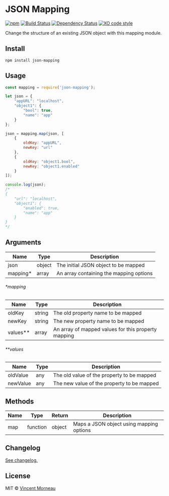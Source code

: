 # JSON Mapping

[![npm](https://img.shields.io/npm/v/json-mapping.svg)]() [![Build Status](https://travis-ci.org/vincentmorneau/json-mapping.svg?branch=master)](https://travis-ci.org/vincentmorneau/json-mapping) [![Dependency Status](https://david-dm.org/vincentmorneau/json-mapping.svg)](https://david-dm.org/vincentmorneau/json-mapping) [![XO code style](https://img.shields.io/badge/code_style-XO-5ed9c7.svg)](https://github.com/sindresorhus/xo)

Change the structure of an existing JSON object with this mapping module.

## Install
```
npm install json-mapping
```

## Usage
```javascript
const mapping = require('json-mapping');

let json = {
	"appURL": "localhost",
	"object1": {
		"bool": true,
		"name": "app"
	}
};

json = mapping.map(json, [
	{
	    oldKey: "appURL",
	    newKey: "url"
	},
	{
	    oldKey: "object1.bool",
	    newKey: "object1.enabled"
	}
]);

console.log(json);
/*
{
	"url": "localhost",
	"object1": {
		"enabled": true,
		"name": "app"
	}
}
*/
```

## Arguments
Name | Type | Description
--- | --- | ---
json | object | The initial JSON object to be mapped
mapping* | array | An array containing the mapping options

###### \*mapping
Name | Type | Description
--- | --- | ---
oldKey | string | The old property name to be mapped
newKey | string | The new property name to be mapped
values** | array | An array of mapped values for this property mapping

###### \*\*values
Name | Type | Description
--- | --- | ---
oldValue | any | The old value of the property to be mapped
newValue | any | The new value of the property to be mapped

## Methods
Name | Type | Return | Description
--- | --- | --- | ---
map | function | object | Maps a JSON object using mapping options

## Changelog
[See changelog.](changelog.md)

## License
MIT © [Vincent Morneau](http://vmorneau.me)
